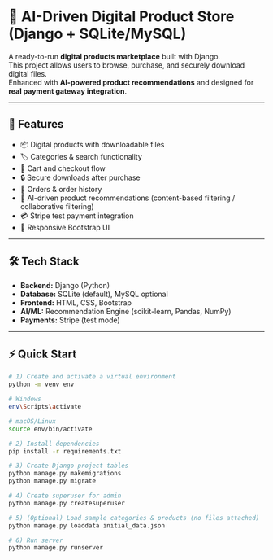 # 🛒 AI-Driven Digital Product Store (Django + SQLite/MySQL)

A ready-to-run **digital products marketplace** built with Django.  
This project allows users to browse, purchase, and securely download digital files.  
Enhanced with **AI-powered product recommendations** and designed for **real payment gateway integration**.  

---

## 🚀 Features
- 📦 Digital products with downloadable files  
- 🏷️ Categories & search functionality  
- 🛒 Cart and checkout flow  
- 🔒 Secure downloads after purchase  
- 📑 Orders & order history  
- 🤖 AI-driven product recommendations (content-based filtering / collaborative filtering)  
- 💳 Stripe test payment integration  
- 🎨 Responsive Bootstrap UI  

---

## 🛠️ Tech Stack
- **Backend:** Django (Python)  
- **Database:** SQLite (default), MySQL optional  
- **Frontend:** HTML, CSS, Bootstrap  
- **AI/ML:** Recommendation Engine (scikit-learn, Pandas, NumPy)  
- **Payments:** Stripe (test mode)  

---

## ⚡ Quick Start

```bash
# 1) Create and activate a virtual environment
python -m venv env

# Windows
env\Scripts\activate

# macOS/Linux
source env/bin/activate

# 2) Install dependencies
pip install -r requirements.txt

# 3) Create Django project tables
python manage.py makemigrations
python manage.py migrate

# 4) Create superuser for admin
python manage.py createsuperuser

# 5) (Optional) Load sample categories & products (no files attached)
python manage.py loaddata initial_data.json

# 6) Run server
python manage.py runserver
